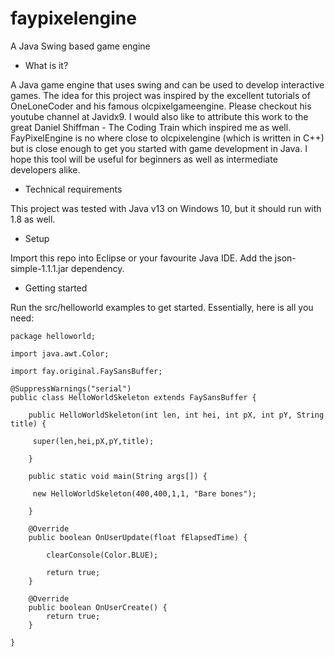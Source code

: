 # faypixelengine
A Java Swing based game engine


- What is it?

A Java game engine that uses swing and can be used to develop interactive games. The idea for this project was inspired by the excellent tutorials of OneLoneCoder and his 
famous olcpixelgameengine. Please checkout his youtube channel at Javidx9. I would also like to attribute this work to the great Daniel Shiffman - The Coding Train which 
inspired me as well. FayPixelEngine is no where close to olcpixelengine (which is written in C++) but is close enough to get you started with game development in Java. I hope 
this tool will be useful for beginners as well as intermediate developers alike.

- Technical requirements

This project was tested with Java v13 on Windows 10, but it should run with 1.8 as well. 

- Setup

Import this repo into Eclipse or your favourite Java IDE. Add the json-simple-1.1.1.jar dependency.

- Getting started

Run the src/helloworld examples to get started. Essentially, here is all you need:

```
package helloworld;

import java.awt.Color;

import fay.original.FaySansBuffer;

@SuppressWarnings("serial")
public class HelloWorldSkeleton extends FaySansBuffer {
	
	public HelloWorldSkeleton(int len, int hei, int pX, int pY, String title) {
		 
	 super(len,hei,pX,pY,title);
	
	}
	
	public static void main(String args[]) {
		
	 new HelloWorldSkeleton(400,400,1,1, "Bare bones");
	 
	}

	@Override
	public boolean OnUserUpdate(float fElapsedTime) {
		
		clearConsole(Color.BLUE);
		
		return true;
	}

	@Override
	public boolean OnUserCreate() {
		return true;
	}
	
}
```



